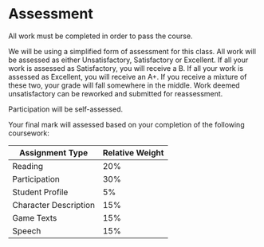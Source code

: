 # Assessment

All work must be completed in order to pass the course.

&#x20;We will be using a simplified form of assessment for this class. All work will be assessed as either Unsatisfactory, Satisfactory or Excellent. If all your work is assessed as Satisfactory, you will receive a B. If all your work is assessed as Excellent, you will receive an A+. If you receive a mixture of these two, your grade will fall somewhere in the middle. Work deemed unsatisfactory can be reworked and submitted for reassessment.

Participation will be self-assessed.&#x20;

Your final mark will assessed based on your completion of the following coursework:&#x20;

| Assignment Type       | Relative Weight |
| --------------------- | --------------- |
| Reading               | 20%             |
| Participation         | 30%             |
| Student Profile       | 5%              |
| Character Description | 15%             |
| Game Texts            | 15%             |
| Speech                | 15%             |
